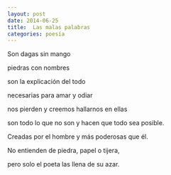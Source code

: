 ```yaml
---
layout: post
date: 2014-06-25
title:  Las malas palabras
categories: poesía
---
```


Son dagas sin mango  

piedras con nombres  

<!--more-->

son la explicación del todo  

necesarias para amar y odiar  

nos pierden y creemos hallarnos en ellas  

son todo lo que no son y hacen que todo sea posible.  

Creadas por el hombre y más poderosas que él.  

No entienden de piedra, papel o tijera,  

pero solo el poeta las llena de su azar.  
